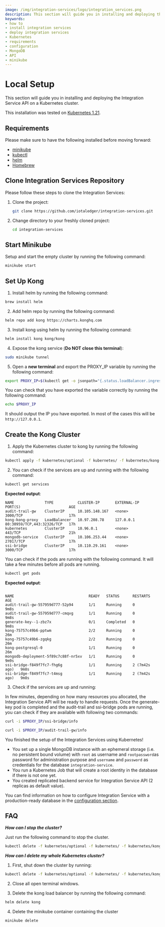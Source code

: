 ```yaml
---
image: /img/integration-services/logo/integration_services.png
description: This section will guide you in installing and deploying the Integration Service API on a Kubernetes cluster.
keywords:
- how to
- install integration services
- deploy integration services
- Kubernetes
- requirements
- configuration
- MongoDB
- API
- minikube
---
```


# Local Setup

This section will guide you in installing and deploying the Integration Service API on a Kubernetes cluster.

This installation was tested on [Kubernetes 1.21](https://kubernetes.io/releases/_print/#release-v1-21).

## Requirements

Please make sure to have the following installed before moving forward:

* [minikube](https://minikube.sigs.k8s.io/docs/start/)
* [kubectl](https://kubernetes.io/docs/tasks/tools/#kubectl)
* [helm](https://helm.sh/)
* [Homebrew](https://brew.sh/)

## Clone Integration Services Repository

Please follow these steps to clone the Integration Services:

1. Clone the project:

    ```bash
    git clone https://github.com/iotaledger/integration-services.git
    ```

2. Change directory to your freshly cloned project:

    ```bash
    cd integration-services
    ```
## Start Minikube

Setup and start the empty cluster by running the following command:

```bash
minikube start
```
## Set Up Kong

1. Install helm by running the following command:

```bash
brew install helm
```  

2. Add helm repo by running the following command:

```bash
helm repo add kong https://charts.konghq.com
```

3. Install kong using helm by running the following command:
```bash
helm install kong kong/kong
```

4. Expose the kong service (**Do NOT close this terminal**):

```bash
sudo minikube tunnel
```

5. Open a **new terminal** and export the PROXY_IP variable by running the following command:

```bash
export PROXY_IP=$(kubectl get -o jsonpath="{.status.loadBalancer.ingress[0].ip}" service kong-kong-proxy)
```

You can check that you have exported the variable correctly by running the following command: 

```bash
echo $PROXY_IP
```
It should output the IP you have exported. In most of the cases this will be `http://127.0.0.1`.



## Create the Kong Cluster

1. Apply the Kubernetes cluster to kong by running the following command:

```bash
kubectl apply -f kubernetes/optional -f kubernetes/ -f kubernetes/kong-gw
```

2. You can check if the services are up and running with the following command:

```bash
kubectl get services
```

**Expected output**:

```plaintext
NAME              TYPE           CLUSTER-IP       EXTERNAL-IP   PORT(S)                      AGE
audit-trail-gw    ClusterIP      10.105.148.167   <none>        3000/TCP                     17h
kong-kong-proxy   LoadBalancer   10.97.208.78     127.0.0.1     80:30959/TCP,443:32326/TCP   17h
kubernetes        ClusterIP      10.96.0.1        <none>        443/TCP                      21h
mongodb-service   ClusterIP      10.106.253.44    <none>        27017/TCP                    17h
ssi-bridge        ClusterIP      10.110.29.161    <none>        3000/TCP                     17h
```

You can check if the pods are running with the following command. It will take a few minutes before all pods are running.
```bash
kubectl get pods
```

**Expected output**:
```plaintext

NAME                                  READY   STATUS      RESTARTS        AGE
audit-trail-gw-557959d777-52p94       1/1     Running     0               9m8s
audit-trail-gw-557959d777-cmqvg       1/1     Running     0               9m8s
generate-key--1-zbz7x                 0/1     Completed   0               9m8s
kong-75757c49b6-pptwm                 2/2     Running     0               26m
kong-75757c49b6-zgqkg                 2/2     Running     0               26m
kong-postgresql-0                     1/1     Running     0               26m
mongodb-deployment-5f89c7c88f-nr5xv   1/1     Running     0               9m9s
ssi-bridge-f849f7fc7-fhg6g            1/1     Running     2 (7m42s ago)   9m8s
ssi-bridge-f849f7fc7-t4msg            1/1     Running     2 (7m42s ago)   9m8s
```

3. Check if the services are up and running:

In few minutes, depending on how many resources you allocated, the Integration Service API will be ready to handle
requests. Once the generate-key pod is completed and the audit-trail and ssi-bridge pods are running, you can check if they are available with following two commands:

```bash
curl -i $PROXY_IP/ssi-bridge/info
```

```bash
curl -i $PROXY_IP/audit-trail-gw/info
```

You finished the setup of the Integration Services using Kubernetes!

- You set up a single MongoDB instance with an ephemeral storage (i.e. no persistent bound volume) with `root` as username and `rootpassword`as password for administration purpose and `username` and `password` as credentials for the
  database `integration-service`.
- You run a Kubernetes Job that will create a root identity in the database if there is not one yet.
- You created replicated backend service for Integration Service API (2 replicas as default value).

You can find information on how to configure Integration Service with a production-ready database in
the [configuration section](configuration.md).


## FAQ

***How can I stop the cluster?***

Just run the following command to stop the cluster.

```bash
kubectl delete -f kubernetes/optional -f kubernetes/ -f kubernetes/kong-gw
```


***How can I delete my whole Kubernetes cluster?***

1. First, shut down the cluster by running:

```bash
kubectl delete -f kubernetes/optional -f kubernetes/ -f kubernetes/kong-gw
```

2. Close all open terminal windows.

3. Delete the kong load balancer by running the following command:
   
```bash
helm delete kong
```

4. Delete the minikube container containing the cluster

```bash
minikube delete
```
